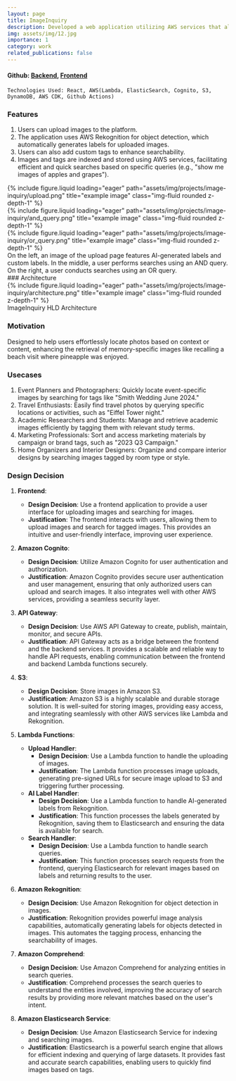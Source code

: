 ```yaml
---
layout: page
title: ImageInquiry
description: Developed a web application utilizing AWS services that allows users to upload images, automatically generate AI-based tags, and add custom tags for efficient image searching.
img: assets/img/12.jpg
importance: 1
category: work
related_publications: false
--- 
```

#### Github: [Backend](https://github.com/deepjyotk/lf1-image-indexing), [Frontend](https://github.com/deepjyotk/image-inquiry-react-app)
    Technologies Used: React, AWS(Lambda, ElasticSearch, Cognito, S3, DynamoDB, AWS CDK, Github Actions)

### Features
1. Users can upload images to the platform.
2. The application uses AWS Rekognition for object detection, which automatically generates labels for uploaded images.
3. Users can also add custom tags to enhance searchability.
4. Images and tags are indexed and stored using AWS services, facilitating efficient and quick searches based on specific queries (e.g., "show me images of apples and grapes").
<div class="row">
    <div class="col-sm mt-3 mt-md-0">
        {% include figure.liquid loading="eager" path="assets/img/projects/image-inquiry/upload.png" title="example image" class="img-fluid rounded z-depth-1" %}
    </div>
    <div class="col-sm mt-3 mt-md-0">
        {% include figure.liquid loading="eager" path="assets/img/projects/image-inquiry/and_query.png" title="example image" class="img-fluid rounded z-depth-1" %}
    </div>
    <div class="col-sm mt-3 mt-md-0">
        {% include figure.liquid loading="eager" path="assets/img/projects/image-inquiry/or_query.png" title="example image" class="img-fluid rounded z-depth-1" %}
    </div>
</div>
<div class="caption">
   On the left, an image of the upload page features AI-generated labels and custom labels. In the middle, a user performs searches using an AND query. On the right, a user conducts searches using an OR query.
</div>
### Architecture
<div class="row">
    <div class="col-sm mt-3 mt-md-0">
        {% include figure.liquid loading="eager" path="assets/img/projects/image-inquiry/architecture.png" title="example image" class="img-fluid rounded z-depth-1" %}
    </div>
</div>
<div class="caption">
    ImageInquiry HLD Architecture
</div>

### Motivation
Designed to help users effortlessly locate photos based on context or content, enhancing the retrieval of memory-specific images like recalling a beach visit where pineapple was enjoyed.

### Usecases

1. Event Planners and Photographers: Quickly locate event-specific images by searching for tags like "Smith Wedding June 2024."
2. Travel Enthusiasts: Easily find travel photos by querying specific locations or activities, such as "Eiffel Tower night."
3. Academic Researchers and Students: Manage and retrieve academic images efficiently by tagging them with relevant study terms.
4. Marketing Professionals: Sort and access marketing materials by campaign or brand tags, such as "2023 Q3 Campaign."
5. Home Organizers and Interior Designers: Organize and compare interior designs by searching images tagged by room type or style.


### Design Decision

1. **Frontend**:
    - **Design Decision**: Use a frontend application to provide a user interface for uploading images and searching for images.
    - **Justification**: The frontend interacts with users, allowing them to upload images and search for tagged images. This provides an intuitive and user-friendly interface, improving user experience.

2. **Amazon Cognito**:
    - **Design Decision**: Utilize Amazon Cognito for user authentication and authorization.
    - **Justification**: Amazon Cognito provides secure user authentication and user management, ensuring that only authorized users can upload and search images. It also integrates well with other AWS services, providing a seamless security layer.

3. **API Gateway**:
    - **Design Decision**: Use AWS API Gateway to create, publish, maintain, monitor, and secure APIs.
    - **Justification**: API Gateway acts as a bridge between the frontend and the backend services. It provides a scalable and reliable way to handle API requests, enabling communication between the frontend and backend Lambda functions securely.

4. **S3**:
    - **Design Decision**: Store images in Amazon S3.
    - **Justification**: Amazon S3 is a highly scalable and durable storage solution. It is well-suited for storing images, providing easy access, and integrating seamlessly with other AWS services like Lambda and Rekognition.

5. **Lambda Functions**:
    - **Upload Handler**:
        - **Design Decision**: Use a Lambda function to handle the uploading of images.
        - **Justification**: The Lambda function processes image uploads, generating pre-signed URLs for secure image upload to S3 and triggering further processing.
    - **AI Label Handler**:
        - **Design Decision**: Use a Lambda function to handle AI-generated labels from Rekognition.
        - **Justification**: This function processes the labels generated by Rekognition, saving them to Elasticsearch and ensuring the data is available for search.
    - **Search Handler**:
        - **Design Decision**: Use a Lambda function to handle search queries.
        - **Justification**: This function processes search requests from the frontend, querying Elasticsearch for relevant images based on labels and returning results to the user.

6. **Amazon Rekognition**:
    - **Design Decision**: Use Amazon Rekognition for object detection in images.
    - **Justification**: Rekognition provides powerful image analysis capabilities, automatically generating labels for objects detected in images. This automates the tagging process, enhancing the searchability of images.

7. **Amazon Comprehend**:
    - **Design Decision**: Use Amazon Comprehend for analyzing entities in search queries.
    - **Justification**: Comprehend processes the search queries to understand the entities involved, improving the accuracy of search results by providing more relevant matches based on the user's intent.

8. **Amazon Elasticsearch Service**:
    - **Design Decision**: Use Amazon Elasticsearch Service for indexing and searching images.
    - **Justification**: Elasticsearch is a powerful search engine that allows for efficient indexing and querying of large datasets. It provides fast and accurate search capabilities, enabling users to quickly find images based on tags.
